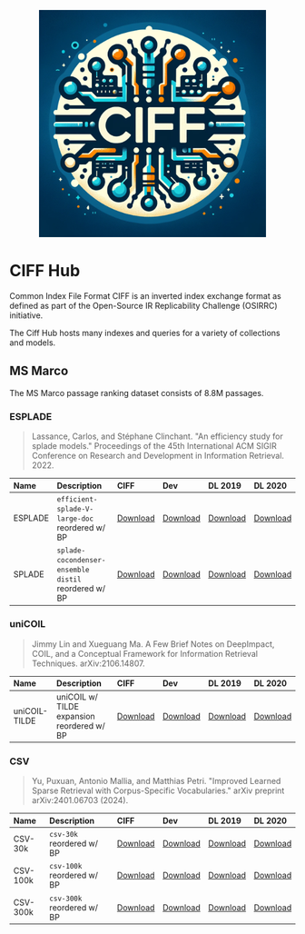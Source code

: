 <p align="center"><img src="logo.webp" width="400px"></p>

# CIFF Hub
Common Index File Format CIFF is an inverted index exchange format as defined as part of the Open-Source IR Replicability Challenge (OSIRRC) initiative.

The Ciff Hub hosts many indexes and queries for a variety of collections and models.


## MS Marco 
The MS Marco passage ranking dataset consists of 8.8M passages.

### ESPLADE

> Lassance, Carlos, and Stéphane Clinchant. "An efficiency study for splade models." Proceedings of the 45th International ACM SIGIR Conference on Research and Development in Information Retrieval. 2022.

| Name | Description |  CIFF | Dev | DL 2019 | DL 2020 |
|:-----------|:--------------|:---------|:---------|:---------|:---------|
| ESPLADE   | `efficient-splade-V-large-doc` reordered w/ BP   | [Download](https://storage.googleapis.com/ciff-hub/esplade/ciff/bp-msmarco-passage-esplade-quantized.ciff)| [Download]()| [Download]() | [Download]() | [Download]()|
| SPLADE   | `splade-cocondenser-ensemble distil` reordered w/ BP   | [Download]()| [Download]() | [Download]() | [Download]()|  [Download]()| 


### uniCOIL

> Jimmy Lin and Xueguang Ma. A Few Brief Notes on DeepImpact, COIL, and a Conceptual Framework for Information Retrieval Techniques. arXiv:2106.14807.

| Name | Description |  CIFF | Dev | DL 2019 | DL 2020 |
|:-----------|:--------------|:---------|:---------|:---------|:---------|
| uniCOIL-TILDE   | uniCOIL w/ TILDE expansion reordered w/ BP  | [Download](https://storage.googleapis.com/ciff-hub/unicoil-tilde/ciff/bp-msmarco-passage-unicoil-quantized.ciff)| [Download](https://storage.googleapis.com/ciff-hub/unicoil-tilde/queries/dev.pisa)| [Download]()| [Download]()|

### CSV

> Yu, Puxuan, Antonio Mallia, and Matthias Petri. "Improved Learned Sparse Retrieval with Corpus-Specific Vocabularies." arXiv preprint arXiv:2401.06703 (2024).

| Name | Description |  CIFF | Dev | DL 2019 | DL 2020 |
|:-----------|:--------------|:---------|:---------|:---------|:---------|
| CSV-30k   | `csv-30k` reordered w/ BP   | [Download](https://storage.googleapis.com/ciff-hub/csv-30k/ciff/bp-csv-30k.ciff)| [Download](https://storage.googleapis.com/ciff-hub/csv-30k/queries/dev.pisa) | [Download](https://storage.googleapis.com/ciff-hub/csv-30k/queries/dl19.pisa) | [Download](https://storage.googleapis.com/ciff-hub/csv-30k/queries/dl20.pisa )|
| CSV-100k   | `csv-100k` reordered w/ BP  | [Download](https://storage.googleapis.com/ciff-hub/csv-100k/ciff/bp-csv-100k-quantized.ciff)| [Download](https://storage.googleapis.com/ciff-hub/csv-100k/queries/dev.pisa) | [Download](https://storage.googleapis.com/ciff-hub/csv-100k/queries/dl19.pisa) | [Download](https://storage.googleapis.com/ciff-hub/csv-100k/queries/dl20.pisa )|
| CSV-300k   | `csv-300k` reordered w/ BP  | [Download](https://storage.googleapis.com/ciff-hub/csv-300k/ciff/bp-csv-300k-quantized.ciff)| [Download](https://storage.googleapis.com/ciff-hub/csv-300k/queries/dev.pisa) | [Download](https://storage.googleapis.com/ciff-hub/csv-300k/queries/dl19.pisa) | [Download](https://storage.googleapis.com/ciff-hub/csv-300k/queries/dl20.pisa )|
